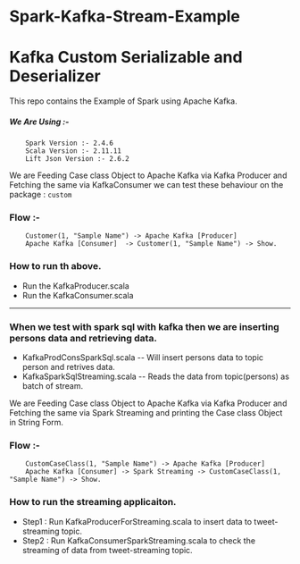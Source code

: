 # Spark-Kafka-Stream-Example
# Kafka Custom Serializable and Deserializer

This repo contains the Example of Spark using Apache Kafka.

##### We Are Using :- <br />
        Spark Version :- 2.4.6
        Scala Version :- 2.11.11
        Lift Json Version :- 2.6.2

We are Feeding Case class Object to Apache Kafka via Kafka Producer and Fetching the same via KafkaConsumer
we can test these behaviour on the package : `custom`
### Flow :-<br />
        Customer(1, "Sample Name") -> Apache Kafka [Producer]
        Apache Kafka [Consumer]  -> Customer(1, "Sample Name") -> Show.
### How to run th above.
- Run the KafkaProducer.scala 
- Run the KafkaConsumer.scala
------------------------------------------------------------------------------------
### When we test with spark sql with kafka then we are inserting persons data and retrieving data.
- KafkaProdConsSparkSql.scala  -- Will insert persons data to topic person and retrives data.
- KafkaSparkSqlStreaming.scala -- Reads the data from topic(persons) as batch of stream.

We are Feeding Case class Object to Apache Kafka via Kafka Producer and Fetching the same via Spark Streaming and printing the Case class Object in String Form.

### Flow :-<br />
        CustomCaseClass(1, "Sample Name") -> Apache Kafka [Producer]
        Apache Kafka [Consumer] -> Spark Streaming -> CustomCaseClass(1, "Sample Name") -> Show.
### How to run the streaming applicaiton.

- Step1 : Run KafkaProducerForStreaming.scala to insert data to tweet-streaming topic.
- Step2 : Run KafkaConsumerSparkStreaming.scala to check the streaming of data from tweet-streaming topic.

